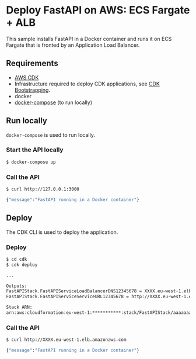 # Deploy FastAPI on AWS: ECS Fargate + ALB

This sample installs FastAPI in a Docker container and runs it on ECS Fargate that is fronted by an Application Load Balancer.

## Requirements
- [AWS CDK](https://docs.aws.amazon.com/cdk/latest/guide/getting_started.html)
- Infrastructure required to deploy CDK applications, see [CDK Bootstrapping](https://docs.aws.amazon.com/cdk/latest/guide/bootstrapping.html).
- docker
- [docker-compose](https://docs.docker.com/compose/install/) (to run locally)

## Run locally

`docker-compose` is used to run locally.

### Start the API locally

```bash
$ docker-compose up
```

### Call the API
```bash
$ curl http://127.0.0.1:3000

{"message":"FastAPI running in a Docker container"}
```

## Deploy

The CDK CLI is used to deploy the application.

### Deploy

```bash
$ cd cdk
$ cdk deploy

...

Outputs:
FastAPIStack.FastAPIServiceLoadBalancerDNS12345678 = XXXX.eu-west-1.elb.amazonaws.com
FastAPIStack.FastAPIServiceServiceURL12345678 = http://XXXX.eu-west-1.elb.amazonaws.com

Stack ARN:
arn:aws:cloudformation:eu-west-1:***********:stack/FastAPIStack/aaaaaaaa-1111-bbbb-2222-cccccccccccc
```

### Call the API
```bash
$ curl http://XXXX.eu-west-1.elb.amazonaws.com

{"message":"FastAPI running in a Docker container"}
```
